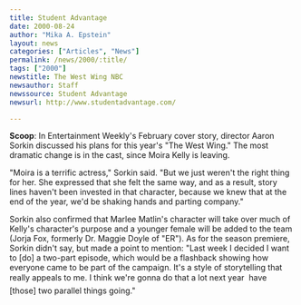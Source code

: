 ```yaml
---
title: Student Advantage
date: 2000-08-24
author: "Mika A. Epstein"
layout: news
categories: ["Articles", "News"]
permalink: /news/2000/:title/
tags: ["2000"]
newstitle: The West Wing NBC
newsauthor: Staff  
newssource: Student Advantage
newsurl: http://www.studentadvantage.com/ 

---
```


**Scoop**: In Entertainment Weekly's February cover story, director Aaron Sorkin discussed his plans for this year's "The West Wing." The most dramatic change is in the cast, since Moira Kelly is leaving.

"Moira is a terrific actress," Sorkin said. "But we just weren't the right thing for her. She expressed that she felt the same way, and as a result, story lines haven't been invested in that character, because we knew that at the end of the year, we'd be shaking hands and parting company." 

Sorkin also confirmed that Marlee Matlin's character will take over much of Kelly's character's purpose and a younger female will be added to the team (Jorja Fox, formerly Dr. Maggie Doyle of "ER"). As for the season premiere, Sorkin didn't say, but made a point to mention: "Last week I decided I want to [do] a two-part episode, which would be a flashback showing how everyone came to be part of the campaign. It's a style of storytelling that really appeals to me. I think we're gonna do that a lot next year  have [those] two parallel things going." 